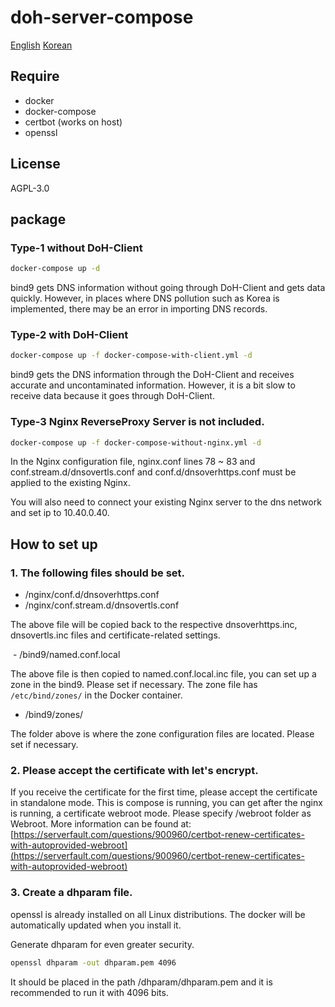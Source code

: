 # doh-server-compose

[English](https://github.com/dnsoverhttps-dev/doh-server-compose/blob/master/README.md)  [Korean](https://github.com/dnsoverhttps-dev/doh-server-compose/blob/master/README.ko.md)

## Require

 - docker
 - docker-compose
 - certbot (works on host)
 - openssl

## License

AGPL-3.0

## package

### Type-1 without DoH-Client

```bash
docker-compose up -d
```

bind9 gets DNS information without going through DoH-Client and gets data quickly. However, in places where DNS pollution such as Korea is implemented, there may be an error in importing DNS records.

### Type-2 with DoH-Client

```bash
docker-compose up -f docker-compose-with-client.yml -d
```

bind9 gets the DNS information through the DoH-Client and receives accurate and uncontaminated information. However, it is a bit slow to receive data because it goes through DoH-Client.

### Type-3 Nginx ReverseProxy Server is not included.

```bash
docker-compose up -f docker-compose-without-nginx.yml -d
```

In the Nginx configuration file, nginx.conf lines 78 ~ 83 and conf.stream.d/dnsovertls.conf and conf.d/dnsoverhttps.conf must be applied to the existing Nginx.

You will also need to connect your existing Nginx server to the dns network and set ip to 10.40.0.40.

## How to set up

### 1. The following files should be set.

- /nginx/conf.d/dnsoverhttps.conf
- /nginx/conf.stream.d/dnsovertls.conf

The above file will be copied back to the respective dnsoverhttps.inc, dnsovertls.inc files and certificate-related settings.

 - /bind9/named.conf.local

The above file is then copied to named.conf.local.inc file, you can set up a zone in the bind9. Please set if necessary. The zone file has `/etc/bind/zones/` in the Docker container.

- /bind9/zones/

The folder above is where the zone configuration files are located. Please set if necessary.

### 2. Please accept the certificate with let's encrypt.

If you receive the certificate for the first time, please accept the certificate in standalone mode. This is compose is running, you can get after the nginx is running, a certificate webroot mode. Please specify /webroot folder as Webroot. More information can be found at: [https://serverfault.com/questions/900960/certbot-renew-certificates-with-autoprovided-webroot](https://serverfault.com/questions/900960/certbot-renew-certificates-with-autoprovided-webroot)

### 3. Create a dhparam file.

openssl is already installed on all Linux distributions. The docker will be automatically updated when you install it.

Generate dhparam for even greater security.

```bash
openssl dhparam -out dhparam.pem 4096
```

It should be placed in the path /dhparam/dhparam.pem and it is recommended to run it with 4096 bits.